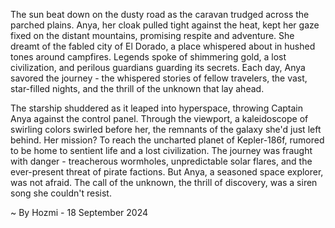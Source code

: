 
The sun beat down on the dusty road as the caravan trudged across the parched plains.  Anya, her cloak pulled tight against the heat, kept her gaze fixed on the distant mountains, promising respite and adventure. She dreamt of the fabled city of El Dorado, a place whispered about in hushed tones around campfires.  Legends spoke of shimmering gold, a lost civilization, and perilous guardians guarding its secrets.  Each day, Anya savored the journey - the whispered stories of fellow travelers, the vast, star-filled nights, and the thrill of the unknown that lay ahead.

The starship shuddered as it leaped into hyperspace, throwing Captain Anya against the control panel.  Through the viewport, a kaleidoscope of swirling colors swirled before her, the remnants of the galaxy she'd just left behind.  Her mission?  To reach the uncharted planet of Kepler-186f, rumored to be home to sentient life and a lost civilization.  The journey was fraught with danger - treacherous wormholes, unpredictable solar flares, and the ever-present threat of pirate factions.  But Anya, a seasoned space explorer, was not afraid. The call of the unknown, the thrill of discovery, was a siren song she couldn't resist. 

~ By Hozmi - 18 September 2024
